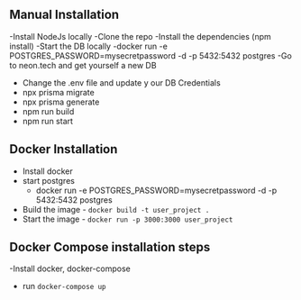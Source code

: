 ## Manual Installation
-Install NodeJs locally 
-Clone the repo
-Install the dependencies (npm install)
-Start the DB locally
    -docker run -e POSTGRES_PASSWORD=mysecretpassword -d -p 5432:5432 postgres
    -Go to neon.tech and get yourself a new DB
- Change the .env file and update y our DB Credentials
- npx prisma migrate
- npx prisma generate
- npm run build
- npm run start

## Docker Installation
- Install docker
- start postgres
    - docker run -e POSTGRES_PASSWORD=mysecretpassword -d -p 5432:5432 postgres
- Build the image - `docker build -t user_project .`
- Start the image - `docker run -p 3000:3000 user_project`


## Docker Compose installation steps
-Install docker, docker-compose
- run `docker-compose up`